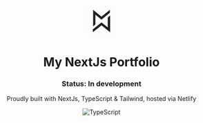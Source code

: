 <p align="center">
  <img src="public/images/logo.png" height="72" width="72" />
</p>

<h1 align="center">
  My NextJs Portfolio
</h1>
<h3 align="center">
  Status: In development
</h3>
<p align="center">
  Proudly built with NextJs, TypeScript & Tailwind, hosted via Netlify
</p>

<p align="center">
  <img alt="TypeScript" src="https://img.shields.io/npm/types/typescript" />
</p>
